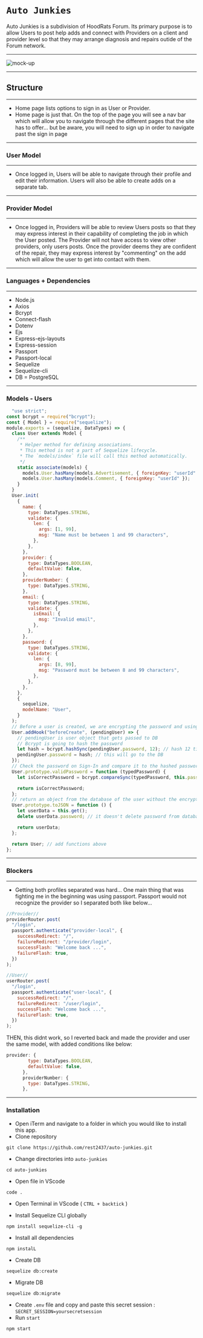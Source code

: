 # `Auto Junkies`

Auto Junkies is a subdivision of HoodRats Forum. Its primary purpose is to allow Users to post help adds and connect with Providers on a client and provider level so that they may arrange diagnosis and repairs outide of the Forum network.

---

![mock-up](./layout.png)

---

## Structure

---

- Home page lists options to sign in as User or Provider.
- Home page is just that. On the top of the page you will see a nav bar which will allow you to navigate through the different pages that the site has to offer... but be aware, you will need to sign up in order to navigate past the sign in page

---

### User Model

---

- Once logged in, Users will be able to navigate through their profile and edit their information. Users will also be able to create adds on a separate tab.

---

### Provider Model

---

- Once logged in, Providers will be able to review Users posts so that they may express interest in their capability of completing the job in which the User posted. The Provider will not have access to view other providers, only users posts. Once the provider deems they are confident of the repair, they may express interest by "commenting" on the add which will allow the user to get into contact with them.

---

### Languages + Dependencies

---

- Node.js
- Axios
- Bcrypt
- Connect-flash
- Dotenv
- Ejs
- Express-ejs-layouts
- Express-session
- Passport
- Passport-local
- Sequelize
- Sequelize-cli
- DB = PostgreSQL

---

### Models - Users

```js
  "use strict";
const bcrypt = require("bcrypt");
const { Model } = require("sequelize");
module.exports = (sequelize, DataTypes) => {
  class User extends Model {
    /**
     * Helper method for defining associations.
     * This method is not a part of Sequelize lifecycle.
     * The `models/index` file will call this method automatically.
     */
    static associate(models) {
      models.User.hasMany(models.Advertisement, { foreignKey: "userId" });
      models.User.hasMany(models.Comment, { foreignKey: "userId" });
    }
  }
  User.init(
    {
      name: {
        type: DataTypes.STRING,
        validate: {
          len: {
            args: [1, 99],
            msg: "Name must be between 1 and 99 characters",
          },
        },
      },
      provider: {
        type: DataTypes.BOOLEAN,
        defaultValue: false,
      },
      providerNumber: {
        type: DataTypes.STRING,
      },
      email: {
        type: DataTypes.STRING,
        validate: {
          isEmail: {
            msg: "Invalid email",
          },
        },
      },
      password: {
        type: DataTypes.STRING,
        validate: {
          len: {
            args: [8, 99],
            msg: "Password must be between 8 and 99 characters",
          },
        },
      },
    },
    {
      sequelize,
      modelName: "User",
    }
  );
  // Before a user is created, we are encrypting the password and using hash in its place
  User.addHook("beforeCreate", (pendingUser) => {
    // pendingUser is user object that gets passed to DB
    // Bcrypt is going to hash the password
    let hash = bcrypt.hashSync(pendingUser.password, 12); // hash 12 times
    pendingUser.password = hash; // this will go to the DB
  });
  // Check the password on Sign-In and compare it to the hashed password in the DB
  User.prototype.validPassword = function (typedPassword) {
    let isCorrectPassword = bcrypt.compareSync(typedPassword, this.password); // check to see if password is correct.

    return isCorrectPassword;
  };
  // return an object from the database of the user without the encrypted password
  User.prototype.toJSON = function () {
    let userData = this.get();
    delete userData.password; // it doesn't delete password from database, only removes it from this object

    return userData;
  };

  return User; // add functions above
};
```

---

### Blockers

---

- Getting both profiles separated was hard... One main thing that was fighting me in the beginning was using passport. Passport would not recognize the provider so I separated both like below...

```js
//Provider//
providerRouter.post(
  "/login",
  passport.authenticate("provider-local", {
    successRedirect: "/",
    failureRedirect: "/provider/login",
    successFlash: "Welcome back ...",
    failureFlash: true,
  })
);

//User//
userRouter.post(
  "/login",
  passport.authenticate("user-local", {
    successRedirect: "/",
    failureRedirect: "/user/login",
    successFlash: "Welcome back ...",
    failureFlash: true,
  })
);
```

THEN, this didnt work, so I reverted back and made the provider and user the same model, with added conditions like below:

```js
provider: {
        type: DataTypes.BOOLEAN,
        defaultValue: false,
      },
      providerNumber: {
        type: DataTypes.STRING,
      },
```

---

### Installation

- Open iTerm and navigate to a folder in which you would like to install this app.
- Clone repository
```
git clone https://github.com/rest2437/auto-junkies.git
```
- Change directories into `auto-junkies`
```
cd auto-junkies
```
- Open file in VScode
```
code .
```
- Open Terminal in VScode ( `CTRL + backtick` )

- Install Sequelize CLI globally
```
npm install sequelize-cli -g
```
- Install all dependencies
```
npm instalL
```
- Create DB
```
sequelize db:create
```
- Migrate DB
```
sequelize db:migrate
```
- Create `.env` file and copy and paste this secret session : `SECRET_SESSION=yoursecretsession`
- Run `start`
```
npm start
```
